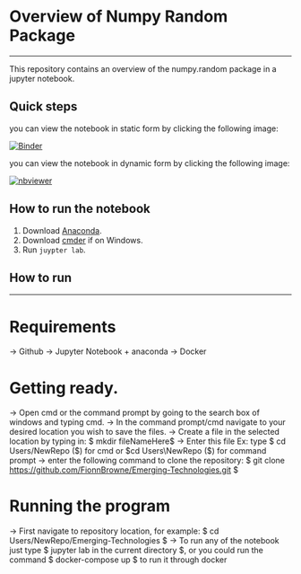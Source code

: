 # Overview of Numpy Random Package

***

This repository contains an overview of the numpy.random package in a jupyter notebook.

## Quick steps

you can view the notebook in static form by clicking the following image:

[![Binder](https://mybinder.org/badge_logo.svg)](https://mybinder.org/v2/gh/FionnBrowne/numpy-random/HEAD?labpath=Numpy-random.ipynb)

you can view the notebook in dynamic form by clicking the following image:

[![nbviewer](https://raw.githubusercontent.com/jupyter/design/master/logos/Badges/nbviewer_badge.svg)](https://nbviewer.jupyter.org/github/FionnBrowne/numpy-random/blob/main/Numpy-random.ipynb)

## How to run the notebook 

1. Download [Anaconda]().
2. Download [cmder]() if on Windows.
3. Run `juypter lab`.

## How to run
***
# Requirements
-> Github
-> Jupyter Notebook + anaconda
-> Docker

# Getting ready.
-> Open cmd or the command prompt by going to the search box of windows and typing cmd.
-> In the command prompt/cmd navigate to your desired location you wish to save the files.
-> Create a file in the selected location by typing in: $ mkdir fileNameHere$ 
-> Enter this file Ex: type $ cd Users/NewRepo ($) for cmd or $cd Users\NewRepo ($) for command prompt
-> enter the following command to clone the repository: $ git clone https://github.com/FionnBrowne/Emerging-Technologies.git $

# Running the program

-> First navigate to repository location, for example: $ cd Users/NewRepo/Emerging-Technologies $
-> To run any of the notebook just type $ jupyter lab in the current directory $, or you could run the command $ docker-compose up $ to run it through docker  


